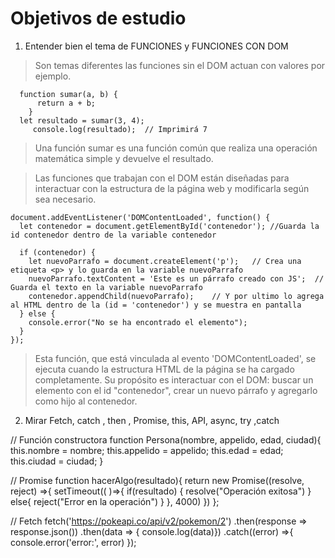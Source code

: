 # Objetivos de estudio

1. Entender bien el tema de FUNCIONES y FUNCIONES CON DOM 
>Son temas diferentes las funciones sin el DOM actuan con valores por ejemplo.

      function sumar(a, b) {
          return a + b;
        }
      let resultado = sumar(3, 4);
         console.log(resultado);  // Imprimirá 7
    
>Una función sumar es una función común que realiza una operación matemática simple y devuelve el resultado.

>Las funciones que trabajan con el DOM están diseñadas para interactuar con la estructura de la página web y modificarla según sea necesario.

    document.addEventListener('DOMContentLoaded', function() {
      let contenedor = document.getElementById('contenedor'); //Guarda la id contenedor dentro de la variable contenedor

      if (contenedor) {
        let nuevoParrafo = document.createElement('p');   // Crea una etiqueta <p> y lo guarda en la variable nuevoParrafo 
        nuevoParrafo.textContent = 'Este es un párrafo creado con JS';  // Guarda el texto en la variable nuevoParrafo
        contenedor.appendChild(nuevoParrafo);    // Y por ultimo lo agrega al HTML dentro de la (id = 'contenedor') y se muestra en pantalla
      } else {
        console.error("No se ha encontrado el elemento");
      }
    });

>Esta función, que está vinculada al evento 'DOMContentLoaded', se ejecuta cuando la estructura HTML de la página se ha cargado completamente. Su propósito es interactuar con el DOM: buscar un elemento con el id "contenedor", crear un nuevo párrafo y agregarlo como hijo al contenedor.


2. Mirar Fetch, catch , then , Promise, this, API, async, try ,catch

// Función constructora
      function Persona(nombre, appelido, edad, ciudad){
          this.nombre = nombre;
          this.appelido = appelido;
          this.edad = edad;
          this.ciudad = ciudad;
      }

// Promise
      function hacerAlgo(resultado){
          return new Promise((resolve, reject) =>{
              setTimeout(( )=>{
                  if(resultado) {
                      resolve("Operación exitosa")
                  } else{
                      reject("Error en la operación")
                  }
              }, 4000)
          })
        };

// Fetch
      fetch('https://pokeapi.co/api/v2/pokemon/2')
      .then(response => response.json())
      .then(data => {
          console.log(data)})
          .catch((error) =>{
              console.error('error:', error)
      });

